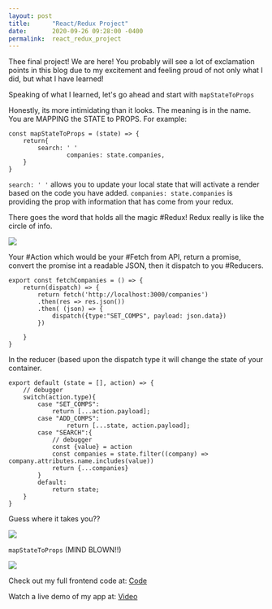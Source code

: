 ```yaml
---
layout: post
title:      "React/Redux Project"
date:       2020-09-26 09:28:00 -0400
permalink:  react_redux_project
---
```




Thee final project! We are here! You probably will see a lot of exclamation points in this blog due to my excitement and feeling proud of not only what I did, but what I have learned!

Speaking of what I learned, let's go ahead and start with `mapStateToProps`


Honestly, its more intimidating than it looks. The meaning is in the name. You are MAPPING the STATE to PROPS. For example:

```
const mapStateToProps = (state) => {
    return{ 
        search: ' '
				companies: state.companies,
    }
}
```

```search: ' '``` allows you to update your local state that will activate a render based on the code you have added.
```companies: state.companies``` is providing the prop with information that has come from your redux.

There goes the word that holds all the magic #Redux! Redux really is like the circle of info.

![](http:////imgur.com/DadA3PH)

Your #Action which would be your #Fetch from API, return a promise, convert the promise int a readable JSON, then it dispatch to you #Reducers. 

```
export const fetchCompanies = () => {
    return(dispatch) => {
        return fetch('http://localhost:3000/companies')
        .then(res => res.json())
        .then( (json) => {
            dispatch({type:"SET_COMPS", payload: json.data})
        })

    }
}
```

In the reducer (based upon the dispatch type it will change the state of your container.

```
export default (state = [], action) => {
    // debugger
    switch(action.type){
        case "SET_COMPS":
            return [...action.payload];
        case "ADD_COMPS":
                return [...state, action.payload];
        case "SEARCH":{
            // debugger
            const {value} = action
            const companies = state.filter((company) => company.attributes.name.includes(value))
            return {...companies}
        } 
        default:
            return state;
    }
}
```

Guess where it takes you??

![](http:////imgur.com/qPU8oXH)


`mapStateToProps` (MIND BLOWN!!)

![](http:////imgur.com/a/9gfoZ)


Check out my full frontend code at:
[Code](https://github.com/emerykurt/tech-tribe)

Watch a live demo of my app at:
[Video](https://youtu.be/6ZTHB4hdLxw)
